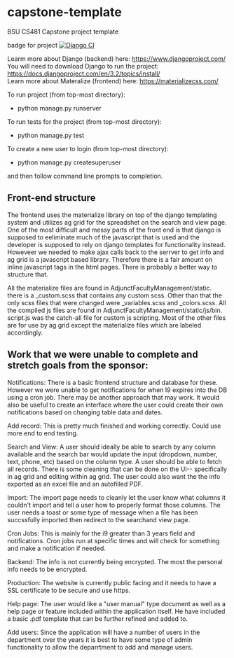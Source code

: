 # capstone-template
BSU CS481 Capstone project template

badge for project
[![Django CI](https://github.com/cs481-ekh/f21-famada/actions/workflows/django.yml/badge.svg)](https://github.com/cs481-ekh/f21-famada/actions/workflows/django.yml)

Learm more about Django (backend) here: https://www.djangoproject.com/  
You will need to download Django to run the project: https://docs.djangoproject.com/en/3.2/topics/install/  
Learn more about Materalize (frontend) here: https://materializecss.com/

To run project (from top-most directory):  
 * python manage.py runserver
  
To run tests for the project (from top-most directory):  
 * python manage.py test
  
To create a new user to login (from top-most directory):  
 * python manage.py createsuperuser
  
  and then follow command line prompts to completion.

## Front-end structure

The frontend uses the materialize library on top of the django templating system and utilizes ag grid for the spreadshet on the search and view page. One of the most difficult and messy parts of the front end is that django is supposed to eeliminate much of the javascript that is used and the developer is supposed to rely on django templates for functionality instead. Howeveer we needed to make ajax calls back to the serrver to get info and ag grid is a javascript based library. Therefore there is a fair amount on inline javascript tags in the html pages. There is probably a better way to structure that. 

All the materialize files are found in AdjunctFacultyManagement/static. there is a _custom.scss that contains any custom scss. Other than that the only scss files that were changed were _variables.scss and _colors.scss. All the compiled js files are found in AdjunctFacultyManagement/static/js/bin. script.js was the catch-all file for custom js scripting. Most of the other files are for use by ag grid except the materialize files which are labeled accordingly.


## Work that we were unable to complete and stretch goals from the sponsor:

Notifications: There is a basic frontend structure and database for these. However we were unable to get notifications for when I9 expires into the DB using a cron job. There may be another approach that may work. It would also be useful to create an interface where the user could create their own notifications based on changing table data and dates.

Add record: This is pretty much finished and working correctly. Could use more end to end testing.

Search and View: A user should ideally be able to search by any column available and the search bar would update the input (dropdown, number, text, phone, etc) based on the column type. A user should be able to fetch all records. There is some cleaning that can be done on the UI-- specifically in ag grid and editing within ag grid. The user could also want the the info exported as an excel file and an autofilled PDF.

Import: The import page needs to cleanly let the user know what columns it couldn't import and tell a user how to properly format those columns. The user needs a toast or some type of message when a file has been succssfully imported then redirect to the searchand view page.

Cron Jobs: This is mainly for the i9 greater than 3 years field and notifications. Cron jobs run at specific times and will check for something and make a notification if needed.

Backend: The info is not currently being encrypted. The most the personal info needs to be encrypted.

Production: The website is currently public facing and it needs to have a SSL certificate to be secure and use https.

Help page: The user would like a "user manual" type document as well as a help page or feature included within the application itself. He have included a basic .pdf template that can be further refined and added to.

Add users: Since the application will have a number of users in the department over the years it is best to have some type of admin functionality to allow the deparrtment to add and manage users.










